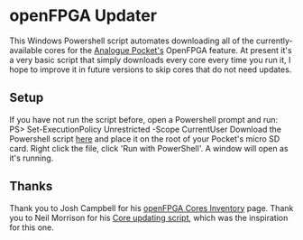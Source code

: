 # openFPGA Updater

This Windows Powershell script automates downloading all of the currently-available cores for the [Analogue Pocket's](https://www.analogue.co/pocket) OpenFPGA feature.  At present it's a very basic script that simply downloads every core every time you run it, I hope to improve it in future versions to skip cores that do not need updates.

## Setup
If you have not run the script before, open a Powershell prompt and run:
    PS> Set-ExecutionPolicy Unrestricted -Scope CurrentUser
Download the Powershell script [here]() and place it on the root of your Pocket's micro SD card.  Right click the file, click 'Run with PowerShell'.  A window will open as it's running.

## Thanks
Thank you to Josh Campbell for his [openFPGA Cores Inventory](https://joshcampbell191.github.io/openfpga-cores-inventory/analogue-pocket) page.
Thank you to Neil Morrison for his [Core updating script](https://gist.github.com/neil-morrison44/34fbb18de90cd9a32ca5bdafb2a812b8), which was the inspiration for this one.